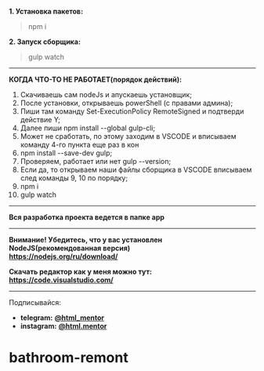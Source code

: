 **1. Установка пакетов:**
> npm i

**2. Запуск сборщика:**
> gulp watch


---
**КОГДА ЧТО-ТО НЕ РАБОТАЕТ(порядок действий):**
 1. Скачиваешь сам nodeJs и апускаешь установщик;
 2. После установки, открываешь powerShell (с правами админа);
 3. Пиши там команду Set-ExecutionPolicy RemoteSigned и подтверди действие Y;
 4. Далее пиши npm install --global gulp-cli;
 5. Может не сработать, по этому заходим в VSCODE и вписываем команду 4-го пункта еще раз в кон
 6. npm install --save-dev gulp;
 7. Проверяем, работает или нет gulp --version;
 8. Если да, то открываем наши файлы сборщика в VSCODE вписываем след команды 9, 10 по порядку;
 9. npm i
 10. gulp watch


---
**Вся разработка проекта ведется в папке app**


---
**Внимание! Убедитесь, что у вас установлен NodeJS(рекомендованная версия)**  
**https://nodejs.org/ru/download/**

**Скачать редактор как у меня можно тут:**  
**https://code.visualstudio.com/**



---
Подписывайся:
- **telegram:** **[@html_mentor](https://t.me/html_mentor)**
- **instagram:** **[@html.mentor](https://www.instagram.com/html.mentor)**
# bathroom-remont

